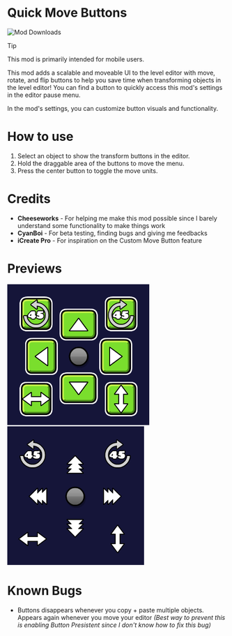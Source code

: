# Quick Move Buttons
<img alt="Mod Downloads" src="https://img.shields.io/github/downloads/DumbCaveSpider/QuickMoveButtons/total?logo=geode&logoColor=ffffff&label=Downloads">

> [!TIP]
>
> This mod is primarily intended for mobile users.

This mod adds a scalable and moveable UI to the level editor with move, rotate, and flip buttons to help you save time when transforming objects in the level editor! You can find a button to quickly access this mod's settings in the editor pause menu.

In the mod's settings, you can customize button visuals and functionality.

# How to use
1. Select an object to show the transform buttons in the editor.
2. Hold the draggable area of the buttons to move the menu.
3. Press the center button to toggle the move units.

# Credits
- **Cheeseworks** - For helping me make this mod possible since I barely understand some functionality to make things work
- **CyanBoi** - For beta testing, finding bugs and giving me feedbacks
- **iCreate Pro** - For inspiration on the Custom Move Button feature

# Previews
![Preview 1 with button background](previews/preview-1.png)
![Preview 2 without button background](previews/preview-2.png)

# Known Bugs
- Buttons disappears whenever you copy + paste multiple objects. Appears again whenever you move your editor 
*(Best way to prevent this is enabling Button Presistent since I don't know how to fix this bug)*